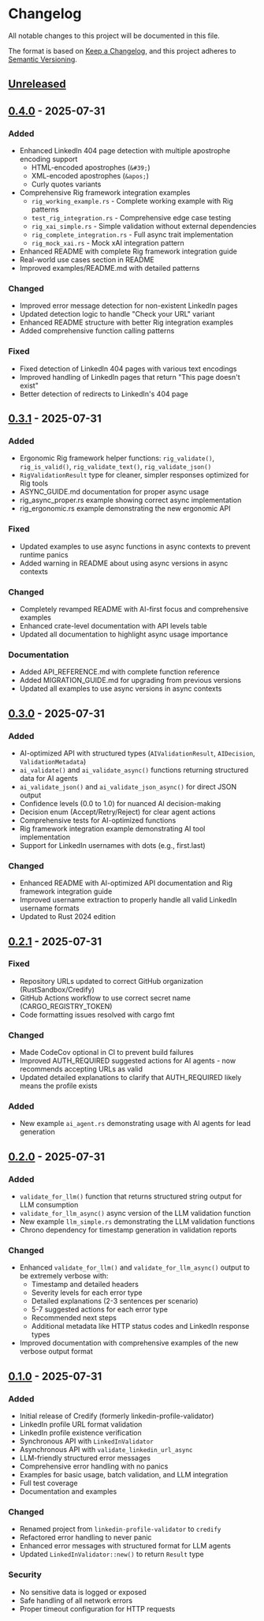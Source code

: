 # Changelog

All notable changes to this project will be documented in this file.

The format is based on [Keep a Changelog](https://keepachangelog.com/en/1.0.0/),
and this project adheres to [Semantic Versioning](https://semver.org/spec/v2.0.0.html).

## [Unreleased]

## [0.4.0] - 2025-07-31

### Added
- Enhanced LinkedIn 404 page detection with multiple apostrophe encoding support
  - HTML-encoded apostrophes (`&#39;`)
  - XML-encoded apostrophes (`&apos;`)
  - Curly quotes variants
- Comprehensive Rig framework integration examples
  - `rig_working_example.rs` - Complete working example with Rig patterns
  - `test_rig_integration.rs` - Comprehensive edge case testing
  - `rig_xai_simple.rs` - Simple validation without external dependencies
  - `rig_complete_integration.rs` - Full async trait implementation
  - `rig_mock_xai.rs` - Mock xAI integration pattern
- Enhanced README with complete Rig framework integration guide
- Real-world use cases section in README
- Improved examples/README.md with detailed patterns

### Changed
- Improved error message detection for non-existent LinkedIn pages
- Updated detection logic to handle "Check your URL" variant
- Enhanced README structure with better Rig integration examples
- Added comprehensive function calling patterns

### Fixed
- Fixed detection of LinkedIn 404 pages with various text encodings
- Improved handling of LinkedIn pages that return "This page doesn't exist"
- Better detection of redirects to LinkedIn's 404 page

## [0.3.1] - 2025-07-31

### Added
- Ergonomic Rig framework helper functions: `rig_validate()`, `rig_is_valid()`, `rig_validate_text()`, `rig_validate_json()`
- `RigValidationResult` type for cleaner, simpler responses optimized for Rig tools
- ASYNC_GUIDE.md documentation for proper async usage
- rig_async_proper.rs example showing correct async implementation
- rig_ergonomic.rs example demonstrating the new ergonomic API

### Fixed
- Updated examples to use async functions in async contexts to prevent runtime panics
- Added warning in README about using async versions in async contexts

### Changed
- Completely revamped README with AI-first focus and comprehensive examples
- Enhanced crate-level documentation with API levels table
- Updated all documentation to highlight async usage importance

### Documentation
- Added API_REFERENCE.md with complete function reference
- Added MIGRATION_GUIDE.md for upgrading from previous versions
- Updated all examples to use async versions in async contexts

## [0.3.0] - 2025-07-31

### Added
- AI-optimized API with structured types (`AIValidationResult`, `AIDecision`, `ValidationMetadata`)
- `ai_validate()` and `ai_validate_async()` functions returning structured data for AI agents
- `ai_validate_json()` and `ai_validate_json_async()` for direct JSON output
- Confidence levels (0.0 to 1.0) for nuanced AI decision-making
- Decision enum (Accept/Retry/Reject) for clear agent actions
- Comprehensive tests for AI-optimized functions
- Rig framework integration example demonstrating AI tool implementation
- Support for LinkedIn usernames with dots (e.g., first.last)

### Changed
- Enhanced README with AI-optimized API documentation and Rig framework integration guide
- Improved username extraction to properly handle all valid LinkedIn username formats
- Updated to Rust 2024 edition

## [0.2.1] - 2025-07-31

### Fixed
- Repository URLs updated to correct GitHub organization (RustSandbox/Credify)
- GitHub Actions workflow to use correct secret name (CARGO_REGISTRY_TOKEN)
- Code formatting issues resolved with cargo fmt

### Changed
- Made CodeCov optional in CI to prevent build failures
- Improved AUTH_REQUIRED suggested actions for AI agents - now recommends accepting URLs as valid
- Updated detailed explanations to clarify that AUTH_REQUIRED likely means the profile exists

### Added
- New example `ai_agent.rs` demonstrating usage with AI agents for lead generation

## [0.2.0] - 2025-07-31

### Added
- `validate_for_llm()` function that returns structured string output for LLM consumption
- `validate_for_llm_async()` async version of the LLM validation function
- New example `llm_simple.rs` demonstrating the LLM validation functions
- Chrono dependency for timestamp generation in validation reports

### Changed
- Enhanced `validate_for_llm()` and `validate_for_llm_async()` output to be extremely verbose with:
  - Timestamp and detailed headers
  - Severity levels for each error type
  - Detailed explanations (2-3 sentences per scenario)
  - 5-7 suggested actions for each error type
  - Recommended next steps
  - Additional metadata like HTTP status codes and LinkedIn response types
- Improved documentation with comprehensive examples of the new verbose output format

## [0.1.0] - 2025-07-31

### Added
- Initial release of Credify (formerly linkedin-profile-validator)
- LinkedIn profile URL format validation
- LinkedIn profile existence verification
- Synchronous API with `LinkedInValidator`
- Asynchronous API with `validate_linkedin_url_async`
- LLM-friendly structured error messages
- Comprehensive error handling with no panics
- Examples for basic usage, batch validation, and LLM integration
- Full test coverage
- Documentation and examples

### Changed
- Renamed project from `linkedin-profile-validator` to `credify`
- Refactored error handling to never panic
- Enhanced error messages with structured format for LLM agents
- Updated `LinkedInValidator::new()` to return `Result` type

### Security
- No sensitive data is logged or exposed
- Safe handling of all network errors
- Proper timeout configuration for HTTP requests

[Unreleased]: https://github.com/RustSandbox/Credify/compare/v0.4.0...HEAD
[0.4.0]: https://github.com/RustSandbox/Credify/compare/v0.3.1...v0.4.0
[0.3.1]: https://github.com/RustSandbox/Credify/compare/v0.3.0...v0.3.1
[0.3.0]: https://github.com/RustSandbox/Credify/compare/v0.2.1...v0.3.0
[0.2.1]: https://github.com/RustSandbox/Credify/compare/v0.2.0...v0.2.1
[0.2.0]: https://github.com/RustSandbox/Credify/compare/v0.1.0...v0.2.0
[0.1.0]: https://github.com/RustSandbox/Credify/releases/tag/v0.1.0